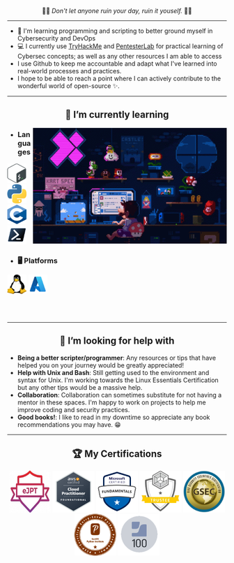 <p align="center">
  🙏🏿 <i>Don't let anyone ruin your day, ruin it youself.</i> 🙏🏿
</p>

___

- 🔭 I'm learning programming and scripting to better ground myself in Cybersecurity and DevOps
- 💻 I currently use [TryHackMe](https://tryhackme.com/p/TurboYetiii) and [PentesterLab](https://pentesterlab.com) for practical learning of Cybersec concepts; as well as any other resources I am able to access
- I use Github to keep me accountable and adapt what I've learned into real-world processes and practices.
- I hope to be able to reach a point where I can actively contribute to the wonderful world of open-source ✨.

___

<h2 align="center"> 🌱 I’m currently learning </h2>

<img align="right" alt="GIF" src="/images/pixel-art.gif" width="445" height="265" />

  - ### Languages
  <img src="/images/Gnu-bash-logo.svg.png" width="44" height="44" alt="Bash" /> <img src="/images/1280px-Python-logo-notext.svg.png" width="44" height="44" alt="Python"/> <img src="/images/C_Programming_Language.svg.png" width="44" height="44" alt="C" /> <img src="/images/ps_black_128.svg" width="44" height="44" alt="Powershell"/> 
  
  - ### 🖥 Platforms
  <img src="/images/Tux.svg.png" width="44" height="44" alt="Linux/Unix" /> <img src="/images/AzureLogo.png" width="44" height="44" alt="Azure" />

<br />
<br />

___

<h2 align="center"> 🤔 I’m looking for help with </h2>
  
  - **Being a better scripter/programmer**: Any resources or tips that have helped you on your journey would be greatly appreciated!
  - **Help with Unix and Bash**: Still getting used to the environment and syntax for Unix. I'm working towards the Linux Essentials Certification but any other tips would be a massive help.
  - **Collaboration**: Collaboration can sometimes substitute for not having a mentor in these spaces. I'm happy to work on projects to help me improve coding and security practices.
  - **Good books!**: I like to read in my downtime so appreciate any book recommendations you may have. 😁

___

<h2 align="center">🏆 My Certifications </h2>
<p align="center">
  <a href="https://elearnsecurity.com/product/ejpt-certification/" target="_blank" rel="noreferrer"> <img src="images/eJPT-200x149.png" width="96" height="96" alt="eJPT" /></a>
  <a href="https://aws.amazon.com/certification/certified-cloud-practitioner/" target="_blank" rel="noreferrer"> <img src="/images/AWS-CCP.png" width="96" height="96" alt="AWS CCP" /></a>
  <a href="https://docs.microsoft.com/en-us/learn/certifications/azure-fundamentals/" target="_blank" rel="noreferrer"><img src="/images/microsoft-certified-fundamentals-badge.svg" width="96" height="96" alt="Azure Fundamentals" /></a>
  <a href="https://training.cyberark.com/category/trustee" target="_blank" rel="noreferrer"> <img src="/images/Certifications-SeeSaw-Trustee2.png" width="96" height="96" alt="CyberArk Trustee" /></a>
  <a href="https://www.giac.org/certifications/security-essentials-gsec/" target="_blank" rel="noreferrer"><img src="/images/GSEC.png" width="96" height="96" alt="GSEC" /></a>
  <a href="https://pythoninstitute.org/pcep/" target="_blank" rel="noreferrer"><img src="/images/pcep_cert_badge.png" width="96" height="96" alt="PCEP" /></a>
  <a href="https://www.jamf.com/training/online-training/100/" target="_blank" rel="noreferrer"> <img src="/images/Jamf100.png" width="96" height="96" alt="Jamf 100" /></a>

 </p> 
  
<!--
**Os51/os51** is a ✨ _special_ ✨ repository because its `README.md` (this file) appears on your GitHub profile.

Here are some ideas to get you started:

- 🔭 I’m currently working on ...
- 🤔 I’m looking for help with
- 👯 I’m looking to collaborate on ...
- 🤔 I’m looking for help with ...
- 💬 Ask me about ...
- 📫 How to reach me: ...
- 😄 Pronouns: ...
- ⚡ Fun fact: ...
-->
